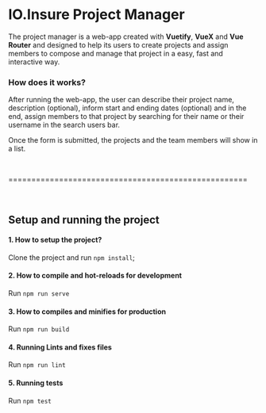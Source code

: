 # IO.Insure Project Manager

  The project manager is a web-app created with **Vuetify**, **VueX** and **Vue Router** and designed to help its users to create projects and assign members to compose and manage that project in a easy, fast and interactive way.
  
  ### How does it works?

  After running the web-app, the user can describe their project name, description (optional), inform start and ending dates (optional) and in the end, assign members to that project by searching for their name or their username in the search users bar.
  
  Once the form is submitted, the projects and the team members will show in a list.
  
<br>

====================================================

<br>

## Setup and running the project

#### 1. How to setup the project?
Clone the project and run `npm install`;

#### 2. How to compile and hot-reloads for development
Run `npm run serve`

#### 3. How to compiles and minifies for production
Run `npm run build`

#### 4. Running Lints and fixes files
Run `npm run lint` 

#### 5. Running tests
Run `npm test`